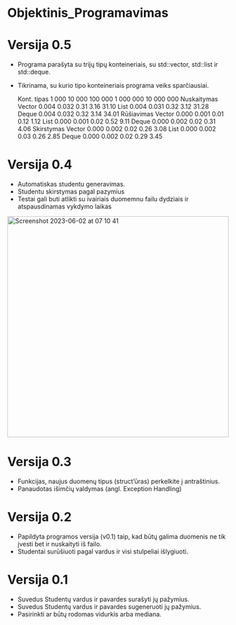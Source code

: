 # Objektinis_Programavimas

# Versija 0.5
* Programa parašyta su trijų tipų konteineriais, su std::vector, std::list ir std::deque.
* Tikrinama, su kurio tipo konteineriais programa veiks sparčiausiai.

	Kont. tipas	1 000	10 000	100 000	1 000 000	10 000 000
  Nuskaitymas	Vector	0.004	0.032	0.31	3.16	31.10
  List	0.004	0.031	0.32	3.12	31.28
  Deque	0.004	0.032	0.32	3.14	34.01
  Rūšiavimas	Vector	0.000	0.001	0.01	0.12	1.12
  List	0.000	0.001	0.02	0.52	9.11
  Deque	0.000	0.002	0.02	0.31	4.06
  Skirstymas	Vector	0.000	0.002	0.02	0.26	3.08
  List	0.000	0.002	0.03	0.26	2.85
  Deque	0.000	0.002	0.02	0.29	3.45

# Versija 0.4
* Automatiskas studentu generavimas.
* Studentu skirstymas pagal pazymius
* Testai gali buti atlikti su ivairiais duomemnu failu dydziais ir atspausdinamas vykdymo laikas
<img width="504" alt="Screenshot 2023-06-02 at 07 10 41" src="https://github.com/RavenV8/Objektinis_Programavimas/assets/55328476/b7b558c5-280c-490e-b175-94c580a19172">

# Versija 0.3
* Funkcijas, naujus duomenų tipus (struct’ūras) perkelkite į antraštinius.
* Panaudotas išimčių valdymas (angl. Exception Handling)

# Versija 0.2
* Papildyta programos versija (v0.1) taip, kad būtų galima duomenis ne tik įvesti bet ir nuskaityti iš failo.
* Studentai surūšiuoti pagal vardus ir visi stulpeliai išlygiuoti.

# Versija 0.1
* Suvedus Studentų vardus ir pavardes surašyti jų pažymius.
* Suvedus Studentų vardus ir pavardes sugeneruoti jų pažymius.
* Pasirinkti ar būtų rodomas vidurkis arba mediana.
